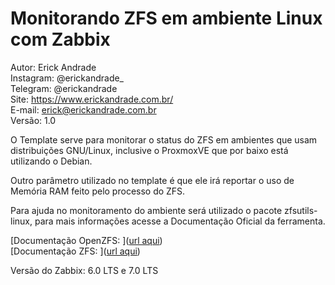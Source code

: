 # Monitorando ZFS em ambiente Linux com Zabbix

Autor: Erick Andrade  
Instagram: @erickandrade_  
Telegram: @erickandrade  
Site: https://www.erickandrade.com.br/  
E-mail: erick@erickandrade.com.br  
Versão: 1.0  


O Template serve para monitorar o status do ZFS em ambientes que usam distribuições GNU/Linux, inclusive o ProxmoxVE que por baixo está utilizando o Debian.

Outro parâmetro utilizado no template é que ele irá reportar o uso de Memória RAM feito pelo processo do ZFS.

Para ajuda no monitoramento do ambiente será utilizado o pacote zfsutils-linux, para mais informações acesse a Documentação Oficial da ferramenta.

[Documentação OpenZFS: ]([url aqui](https://openzfs.github.io/))  
[Documentação ZFS: ]([url aqui](https://docs.oracle.com/cd/E24849_01/html/820-0447/zfsover-2.html))  


Versão do Zabbix: 6.0 LTS e 7.0 LTS  
